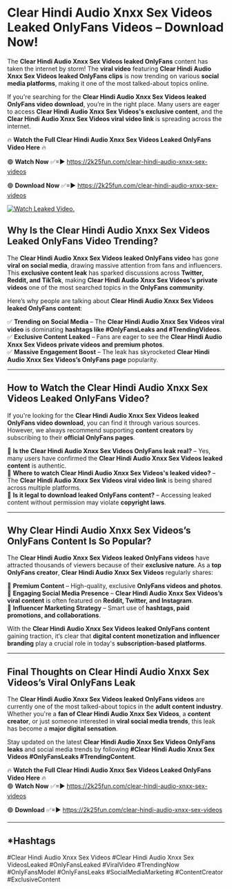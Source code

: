 # Clear Hindi Audio Xnxx Sex Videos Leaked OnlyFans Videos – Download Now!

The **Clear Hindi Audio Xnxx Sex Videos leaked OnlyFans** content has taken the internet by storm! The **viral video** featuring **Clear Hindi Audio Xnxx Sex Videos leaked OnlyFans clips** is now trending on various **social media platforms**, making it one of the most talked-about topics online.  

If you're searching for the **Clear Hindi Audio Xnxx Sex Videos leaked OnlyFans video download**, you’re in the right place. Many users are eager to access **Clear Hindi Audio Xnxx Sex Videos's exclusive content**, and the **Clear Hindi Audio Xnxx Sex Videos viral video link** is spreading across the internet.  

🔥 **Watch the Full Clear Hindi Audio Xnxx Sex Videos Leaked OnlyFans Video Here** 🔥  

🟢 **Watch Now** ✅=► https://2k25fun.com/clear-hindi-audio-xnxx-sex-videos

🟢 **Download Now** ✅=► https://2k25fun.com/clear-hindi-audio-xnxx-sex-videos

[![Watch Leaked Video.](https://miro.medium.com/v2/resize:fit:828/format:webp/1*cilzJN44JGOrTw9NJCrNHA.gif "Watch Leaked Video")](https://2k25fun.com/clear-hindi-audio-xnxx-sex-videos)

## **Why Is the Clear Hindi Audio Xnxx Sex Videos Leaked OnlyFans Video Trending?**  

The **Clear Hindi Audio Xnxx Sex Videos leaked OnlyFans video** has gone **viral on social media**, drawing massive attention from fans and influencers. This **exclusive content leak** has sparked discussions across **Twitter, Reddit, and TikTok**, making **Clear Hindi Audio Xnxx Sex Videos's private videos** one of the most searched topics in the **OnlyFans community**.  

Here’s why people are talking about **Clear Hindi Audio Xnxx Sex Videos leaked OnlyFans content**:  

✅ **Trending on Social Media** – The **Clear Hindi Audio Xnxx Sex Videos viral video** is dominating **hashtags like #OnlyFansLeaks and #TrendingVideos**.  
✅ **Exclusive Content Leaked** – Fans are eager to see the **Clear Hindi Audio Xnxx Sex Videos private videos and premium photos**.  
✅ **Massive Engagement Boost** – The leak has skyrocketed **Clear Hindi Audio Xnxx Sex Videos’s OnlyFans page** popularity.  

---

## **How to Watch the Clear Hindi Audio Xnxx Sex Videos Leaked OnlyFans Video?**  

If you're looking for the **Clear Hindi Audio Xnxx Sex Videos leaked OnlyFans video download**, you can find it through various sources. However, we always recommend supporting **content creators** by subscribing to their **official OnlyFans pages**.  

🔹 **Is the Clear Hindi Audio Xnxx Sex Videos OnlyFans leak real?** – Yes, many users have confirmed the **Clear Hindi Audio Xnxx Sex Videos leaked content** is authentic.  
🔹 **Where to watch Clear Hindi Audio Xnxx Sex Videos's leaked video?** – The **Clear Hindi Audio Xnxx Sex Videos viral video link** is being shared across multiple platforms.  
🔹 **Is it legal to download leaked OnlyFans content?** – Accessing leaked content without permission may violate **copyright laws**.  

---

## **Why Clear Hindi Audio Xnxx Sex Videos’s OnlyFans Content Is So Popular?**  

The **Clear Hindi Audio Xnxx Sex Videos leaked OnlyFans videos** have attracted thousands of viewers because of their **exclusive nature**. As a **top OnlyFans creator**, **Clear Hindi Audio Xnxx Sex Videos** regularly shares:  

📌 **Premium Content** – High-quality, exclusive **OnlyFans videos and photos**.  
📌 **Engaging Social Media Presence** – **Clear Hindi Audio Xnxx Sex Videos’s viral content** is often featured on **Reddit, Twitter, and Instagram**.  
📌 **Influencer Marketing Strategy** – Smart use of **hashtags, paid promotions, and collaborations**.  

With the **Clear Hindi Audio Xnxx Sex Videos leaked OnlyFans content** gaining traction, it’s clear that **digital content monetization and influencer branding** play a crucial role in today's **subscription-based platforms**.  

---

## **Final Thoughts on Clear Hindi Audio Xnxx Sex Videos’s Viral OnlyFans Leak**  

The **Clear Hindi Audio Xnxx Sex Videos leaked OnlyFans videos** are currently one of the most talked-about topics in the **adult content industry**. Whether you're a **fan of Clear Hindi Audio Xnxx Sex Videos**, a **content creator**, or just someone interested in **viral social media trends**, this leak has become a **major digital sensation**.  

Stay updated on the latest **Clear Hindi Audio Xnxx Sex Videos OnlyFans leaks** and social media trends by following **#Clear Hindi Audio Xnxx Sex Videos #OnlyFansLeaks #TrendingContent**.  

🔥 **Watch the Full Clear Hindi Audio Xnxx Sex Videos Leaked OnlyFans Video Here** 🔥  
🟢 **Watch Now** ✅=► https://2k25fun.com/clear-hindi-audio-xnxx-sex-videos

🟢 **Download** ✅=► https://2k25fun.com/clear-hindi-audio-xnxx-sex-videos

---

## *Hashtags
#Clear Hindi Audio Xnxx Sex Videos #Clear Hindi Audio Xnxx Sex VideosLeaked #OnlyFansLeaked #ViralVideo #TrendingNow #OnlyFansModel #OnlyFansLeaks #SocialMediaMarketing #ContentCreator #ExclusiveContent  